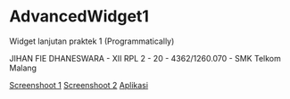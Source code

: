 # AdvancedWidget1
Widget lanjutan praktek 1 (Programmatically)

JIHAN FIE DHANESWARA - XII RPL 2 - 20 - 4362/1260.070 - SMK Telkom Malang

[Screenshoot 1](https://github.com/jihanfied/AdvancedWidget1/blob/master/XIIRPL2%2320%23WidgetLanjutan%23Praktek1(1).png)
[Screenshoot 2](https://github.com/jihanfied/AdvancedWidget1/blob/master/XIIRPL2%2320%23WidgetLanjutan%23Praktek1.png)
[Aplikasi](https://github.com/jihanfied/AdvancedWidget1/blob/master/AdvancedWidget1.apk)
